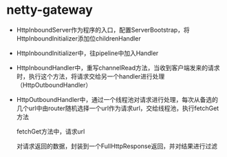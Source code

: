 # netty-gateway

- HttpInboundServer作为程序的入口，配置ServerBootstrap，将HttpInboundInitializer添加位childrenHandler

- HttpInboundInitializer中，往pipeline中加入Handler

- HttpInboundHandler中，重写channelRead方法，当收到客户端发来的请求时，执行这个方法，将请求交给另一个handler进行处理（HttpOutboundHandler）

- HttpOutboundHandler中，通过一个线程池对请求进行处理，每次从备选的几个url中由router随机选择一个url作为请求url，交给线程池，执行fetchGet方法

  fetchGet方法中，请求url

  对请求返回的数据，封装到一个FullHttpResponse返回，并对结果进行过滤